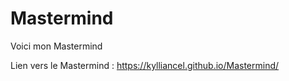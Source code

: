 # Mastermind

Voici mon Mastermind

Lien vers le Mastermind : https://kylliancel.github.io/Mastermind/
